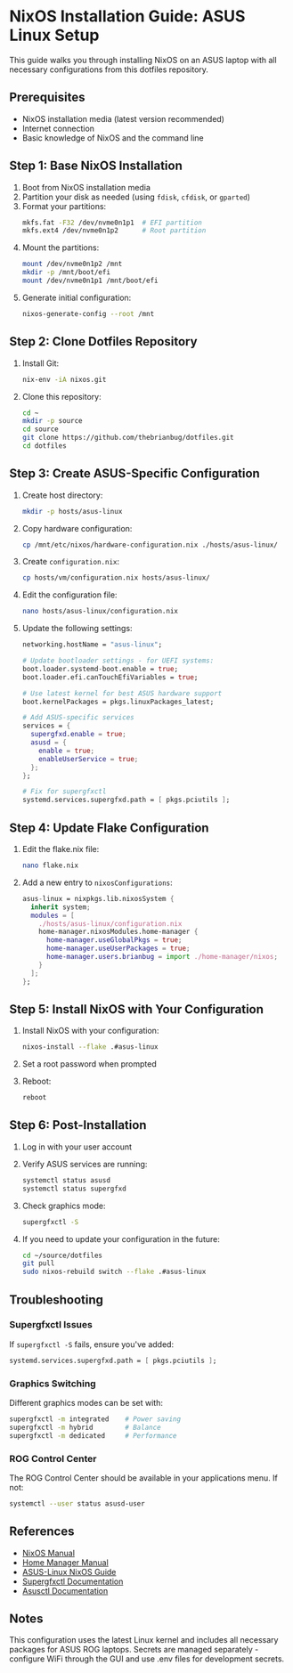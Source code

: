 # NixOS Installation Guide: ASUS Linux Setup

This guide walks you through installing NixOS on an ASUS laptop with all necessary configurations from this dotfiles repository.

## Prerequisites

- NixOS installation media (latest version recommended)
- Internet connection
- Basic knowledge of NixOS and the command line

## Step 1: Base NixOS Installation

1. Boot from NixOS installation media
2. Partition your disk as needed (using `fdisk`, `cfdisk`, or `gparted`)
3. Format your partitions:
   ```bash
   mkfs.fat -F32 /dev/nvme0n1p1  # EFI partition
   mkfs.ext4 /dev/nvme0n1p2      # Root partition
   ```
4. Mount the partitions:
   ```bash
   mount /dev/nvme0n1p2 /mnt
   mkdir -p /mnt/boot/efi
   mount /dev/nvme0n1p1 /mnt/boot/efi
   ```
5. Generate initial configuration:
   ```bash
   nixos-generate-config --root /mnt
   ```

## Step 2: Clone Dotfiles Repository

1. Install Git:
   ```bash
   nix-env -iA nixos.git
   ```
2. Clone this repository:
   ```bash
   cd ~
   mkdir -p source
   cd source
   git clone https://github.com/thebrianbug/dotfiles.git
   cd dotfiles
   ```

## Step 3: Create ASUS-Specific Configuration

1. Create host directory:
   ```bash
   mkdir -p hosts/asus-linux
   ```
2. Copy hardware configuration:
   ```bash
   cp /mnt/etc/nixos/hardware-configuration.nix ./hosts/asus-linux/
   ```
3. Create `configuration.nix`:
   ```bash
   cp hosts/vm/configuration.nix hosts/asus-linux/
   ```
4. Edit the configuration file:

   ```bash
   nano hosts/asus-linux/configuration.nix
   ```

5. Update the following settings:

   ```nix
   networking.hostName = "asus-linux";

   # Update bootloader settings - for UEFI systems:
   boot.loader.systemd-boot.enable = true;
   boot.loader.efi.canTouchEfiVariables = true;

   # Use latest kernel for best ASUS hardware support
   boot.kernelPackages = pkgs.linuxPackages_latest;

   # Add ASUS-specific services
   services = {
     supergfxd.enable = true;
     asusd = {
       enable = true;
       enableUserService = true;
     };
   };

   # Fix for supergfxctl
   systemd.services.supergfxd.path = [ pkgs.pciutils ];
   ```

## Step 4: Update Flake Configuration

1. Edit the flake.nix file:

   ```bash
   nano flake.nix
   ```

2. Add a new entry to `nixosConfigurations`:
   ```nix
   asus-linux = nixpkgs.lib.nixosSystem {
     inherit system;
     modules = [
       ./hosts/asus-linux/configuration.nix
       home-manager.nixosModules.home-manager {
         home-manager.useGlobalPkgs = true;
         home-manager.useUserPackages = true;
         home-manager.users.brianbug = import ./home-manager/nixos;
       }
     ];
   };
   ```

## Step 5: Install NixOS with Your Configuration

1. Install NixOS with your configuration:

   ```bash
   nixos-install --flake .#asus-linux
   ```

2. Set a root password when prompted

3. Reboot:
   ```bash
   reboot
   ```

## Step 6: Post-Installation

1. Log in with your user account

2. Verify ASUS services are running:

   ```bash
   systemctl status asusd
   systemctl status supergfxd
   ```

3. Check graphics mode:

   ```bash
   supergfxctl -S
   ```

4. If you need to update your configuration in the future:
   ```bash
   cd ~/source/dotfiles
   git pull
   sudo nixos-rebuild switch --flake .#asus-linux
   ```

## Troubleshooting

### Supergfxctl Issues

If `supergfxctl -S` fails, ensure you've added:

```nix
systemd.services.supergfxd.path = [ pkgs.pciutils ];
```

### Graphics Switching

Different graphics modes can be set with:

```bash
supergfxctl -m integrated    # Power saving
supergfxctl -m hybrid        # Balance
supergfxctl -m dedicated     # Performance
```

### ROG Control Center

The ROG Control Center should be available in your applications menu. If not:

```bash
systemctl --user status asusd-user
```

## References

- [NixOS Manual](https://nixos.org/manual/nixos/stable/)
- [Home Manager Manual](https://nix-community.github.io/home-manager/)
- [ASUS-Linux NixOS Guide](https://asus-linux.org/guides/nixos)
- [Supergfxctl Documentation](https://gitlab.com/asus-linux/supergfxctl)
- [Asusctl Documentation](https://gitlab.com/asus-linux/asusctl)

## Notes

This configuration uses the latest Linux kernel and includes all necessary packages for ASUS ROG laptops. Secrets are managed separately - configure WiFi through the GUI and use .env files for development secrets.
